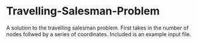 Travelling-Salesman-Problem
===========================

A solution to the travelling salesman problem.  First takes in the number of nodes follwed by a series of coordinates.  Included is an example input file.
